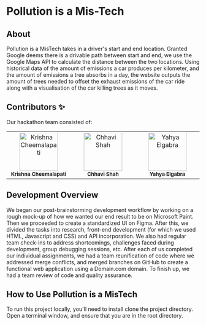 # Pollution is a Mis-Tech

## About

Pollution is a MisTech takes in a driver's start and end location. Granted Google deems there is a drivable path between start and end, we use the Google Maps API to calculate the distance between the two locations. Using historical data of the amount of emissions a car produces per kilometer, and the amount of emissions a tree absorbs in a day, the website outputs the amount of trees needed to offset the exhaust emissions of the car ride along with a visualisation of the car killing trees as it moves.

## Contributors ✨

Our hackathon team consisted of:

<!-- ALL-CONTRIBUTORS-LIST:START - Do not remove or modify this section -->
<!-- prettier-ignore-start -->
<!-- markdownlint-disable -->
<table>
  <tbody>
    <tr>
      <td align="center" valign="top" width="14.28%"><a href="https://krishnacheemalapati.github.io/"><img src="https://avatars.githubusercontent.com/u/45082599?v=4" width="100px;" alt="Krishna Cheemalapati"/><br /><sub><b>Krishna Cheemalapati</b></sub></a><br /></td>
      <td align="center" valign="top" width="14.28%"><a href="https://github.com/ConverseScholar"><img src="https://avatars.githubusercontent.com/u/97484565?v=4" width="100px;" alt="Chhavi Shah"/><br /><sub><b>Chhavi Shah</b></sub></a><br /></td>
      <td align="center" valign="top" width="14.28%"><a href="https://github.com/YahyaElgabra"><img src="https://avatars.githubusercontent.com/u/91358053?v=4" width="100px;" alt="Yahya Elgabra"/><br /><sub><b>Yahya Elgabra</b></sub></a><br /></td>
    </tr>
  </tbody>
</table>

<!-- markdownlint-restore -->
<!-- prettier-ignore-end -->

<!-- ALL-CONTRIBUTORS-LIST:END -->
<!-- prettier-ignore-start -->
<!-- markdownlint-disable -->

<!-- markdownlint-restore -->
<!-- prettier-ignore-end -->

<!-- ALL-CONTRIBUTORS-LIST:END -->

## Development Overview

We began our post-brainstorming development workflow by working on a rough mock-up of how we wanted our end result to be on Microsoft Paint. Then we proceeded to create a standardized UI on Figma. After this, we divided the tasks into research, front-end development (for which we used HTML, Javascript and CSS) and API incorporation. We also had regular team check-ins to address shortcomings, challenges faced during development, group debugging sessions, etc. After each of us completed our individual assignments, we had a team reunification of code where we addressed merge conflicts, and merged branches on GitHub to create a functional web application using a Domain.com domain. To finish up, we had a team review of code and quality assurance.

## How to Use Pollution is a MisTech

To run this project locally, you'll need to install clone the project directory. Open a terminal window, and ensure that you are in the root directory. 



